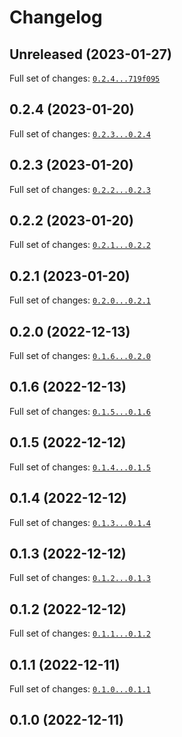 # Changelog

## Unreleased (2023-01-27)


Full set of changes: [`0.2.4...719f095`](https://github.com/d9pouces/mybestpractices/compare/0.2.4...719f095)

## 0.2.4 (2023-01-20)


Full set of changes: [`0.2.3...0.2.4`](https://github.com/d9pouces/mybestpractices/compare/0.2.3...0.2.4)

## 0.2.3 (2023-01-20)


Full set of changes: [`0.2.2...0.2.3`](https://github.com/d9pouces/mybestpractices/compare/0.2.2...0.2.3)

## 0.2.2 (2023-01-20)


Full set of changes: [`0.2.1...0.2.2`](https://github.com/d9pouces/mybestpractices/compare/0.2.1...0.2.2)

## 0.2.1 (2023-01-20)


Full set of changes: [`0.2.0...0.2.1`](https://github.com/d9pouces/mybestpractices/compare/0.2.0...0.2.1)

## 0.2.0 (2022-12-13)


Full set of changes: [`0.1.6...0.2.0`](https://github.com/d9pouces/mybestpractices/compare/0.1.6...0.2.0)

## 0.1.6 (2022-12-13)


Full set of changes: [`0.1.5...0.1.6`](https://github.com/d9pouces/mybestpractices/compare/0.1.5...0.1.6)

## 0.1.5 (2022-12-12)


Full set of changes: [`0.1.4...0.1.5`](https://github.com/d9pouces/mybestpractices/compare/0.1.4...0.1.5)

## 0.1.4 (2022-12-12)


Full set of changes: [`0.1.3...0.1.4`](https://github.com/d9pouces/mybestpractices/compare/0.1.3...0.1.4)

## 0.1.3 (2022-12-12)


Full set of changes: [`0.1.2...0.1.3`](https://github.com/d9pouces/mybestpractices/compare/0.1.2...0.1.3)

## 0.1.2 (2022-12-12)


Full set of changes: [`0.1.1...0.1.2`](https://github.com/d9pouces/mybestpractices/compare/0.1.1...0.1.2)

## 0.1.1 (2022-12-11)


Full set of changes: [`0.1.0...0.1.1`](https://github.com/d9pouces/mybestpractices/compare/0.1.0...0.1.1)

## 0.1.0 (2022-12-11)
